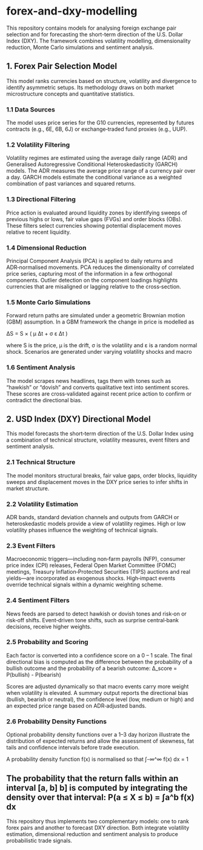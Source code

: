 # forex-and-dxy-modelling

This repository contains models for analysing foreign exchange pair selection and for forecasting the short-term direction of the U.S. Dollar Index (DXY). The framework combines volatility modelling, dimensionality reduction, Monte Carlo simulations and sentiment analysis.

## 1. Forex Pair Selection Model

This model ranks currencies based on structure, volatility and divergence to identify asymmetric setups. Its methodology draws on both market microstructure concepts and quantitative statistics.

### 1.1 Data Sources

The model uses price series for the G10 currencies, represented by futures contracts (e.g., 6E, 6B, 6J) or exchange‑traded fund proxies (e.g., UUP).

### 1.2 Volatility Filtering

Volatility regimes are estimated using the average daily range (ADR) and Generalised Autoregressive Conditional Heteroskedasticity (GARCH) models. The ADR measures the average price range of a currency pair over a day. GARCH models estimate the conditional variance as a weighted combination of past variances and squared returns.

### 1.3 Directional Filtering

Price action is evaluated around liquidity zones by identifying sweeps of previous highs or lows, fair value gaps (FVGs) and order blocks (OBs). These filters select currencies showing potential displacement moves relative to recent liquidity.

### 1.4 Dimensional Reduction

Principal Component Analysis (PCA) is applied to daily returns and ADR‑normalised movements. PCA reduces the dimensionality of correlated price series, capturing most of the information in a few orthogonal components. Outlier detection on the component loadings highlights currencies that are misaligned or lagging relative to the cross‑section.

### 1.5 Monte Carlo Simulations

Forward return paths are simulated under a geometric Brownian motion (GBM) assumption. In a GBM framework the change in price is modelled as


ΔS = S × ( μ Δt + σ ε Δt )

where S is the price, μ is the drift, σ is the volatility and ε is a random normal shock. Scenarios are generated under varying volatility shocks and macro 


### 1.6 Sentiment Analysis

The model scrapes news headlines, tags them with tones such as “hawkish” or “dovish” and converts qualitative text into sentiment scores. These scores are cross‑validated against recent price action to confirm or contradict the directional bias.

## 2. USD Index (DXY) Directional Model

This model forecasts the short‑term direction of the U.S. Dollar Index using a combination of technical structure, volatility measures, event filters and sentiment analysis.

### 2.1 Technical Structure

The model monitors structural breaks, fair value gaps, order blocks, liquidity sweeps and displacement moves in the DXY price series to infer shifts in market structure.

### 2.2 Volatility Estimation

ADR bands, standard deviation channels and outputs from GARCH or heteroskedastic models provide a view of volatility regimes. High or low volatility phases influence the weighting of technical signals.

### 2.3 Event Filters

Macroeconomic triggers—including non‑farm payrolls (NFP), consumer price index (CPI) releases, Federal Open Market Committee (FOMC) meetings, Treasury Inflation‑Protected Securities (TIPS) auctions and real yields—are incorporated as exogenous shocks. High‑impact events override technical signals within a dynamic weighting scheme.

### 2.4 Sentiment Filters

News feeds are parsed to detect hawkish or dovish tones and risk‑on or risk‑off shifts. Event‑driven tone shifts, such as surprise central‑bank decisions, receive higher weights.

### 2.5 Probability and Scoring

Each factor is converted into a confidence score on a 0 – 1 scale. The final directional bias is computed as the difference between the probability of a bullish outcome and the probability of a bearish outcome:
Δ_score = P(bullish) - P(bearish)


Scores are adjusted dynamically so that macro events carry more weight when volatility is elevated. A summary output reports the directional bias (bullish, bearish or neutral), the confidence level (low, medium or high) and an expected price range based on ADR‑adjusted bands.

### 2.6 Probability Density Functions

Optional probability density functions over a 1–3 day horizon illustrate the distribution of expected returns and allow the assessment of skewness, fat tails and confidence intervals before trade execution.



A probability density function f(x) is normalised so that
∫-∞^∞ f(x) dx = 1

The probability that the return falls within an interval [a, b] b] is computed by integrating the density over that interval:
P(a ≤ X ≤ b) = ∫a^b f(x) dx
---

This repository thus implements two complementary models: one to rank forex pairs and another to forecast DXY direction. Both integrate volatility estimation, dimensional reduction and sentiment analysis to produce probabilistic trade signals.
